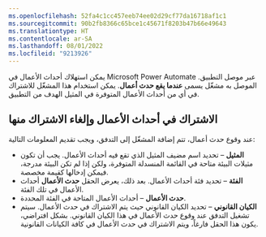 ```yaml
---
ms.openlocfilehash: 52fa4c1cc457eeb74ee02d29cf77da16718af1c1
ms.sourcegitcommit: 90b2fb8366c65bce1c45671f8203b47b66e49643
ms.translationtype: HT
ms.contentlocale: ar-SA
ms.lasthandoff: 08/01/2022
ms.locfileid: "9213926"
---
```

يمكن استهلاك أحداث الأعمال في Microsoft Power Automate عبر موصل التطبيق. الموصل به مشغّل يسمى **عندما يقع حدث أعمال**. يمكن استخدام هذا المشغّل للاشتراك في أي من أحداث الأعمال المتوفرة في المثيل الهدف من التطبيق.

## <a name="subscribing-to-business-events-and-unsubscribing-from-them"></a>الاشتراك في أحداث الأعمال وإلغاء الاشتراك منها
عند وقوع حدث أعمال، تتم إضافة المشغّل إلى التدفق، ويجب تقديم المعلومات التالية:

- **المثيل** – تحديد اسم مضيف المثيل الذي تقع فيه أحداث الأعمال. يجب أن تكون مثيلات البيئة متاحة في القائمة المنسدلة المتوفرة، ولكن إذا لم تكن البيئة مدرجة، فيمكن إدخالها كقيمة مخصصة.
- **الفئة** – تحديد فئة أحداث الأعمال. بعد ذلك، يعرض الحقل **حدث الأعمال** أحداث الأعمال في تلك الفئة.
- **حدث الأعمال** – أحداث الأعمال المتاحة في الفئة المحددة.
- **الكيان القانوني** – تحديد الكيان القانوني حيث يتم الاشتراك في حدث الأعمال. سيتم تشغيل التدفق عند وقوع حدث الأعمال في هذا الكيان القانوني. بشكل افتراضي، يكون هذا الحقل فارغاً، ويتم الاشتراك في حدث الأعمال في كافة الكيانات القانونية.
